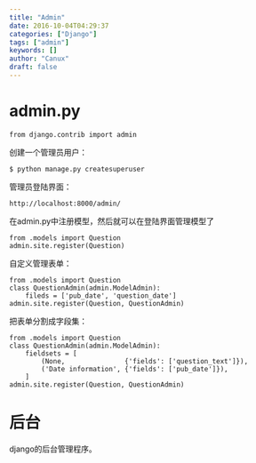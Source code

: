 ```yaml
---
title: "Admin"
date: 2016-10-04T04:29:37
categories: ["Django"]
tags: ["admin"]
keywords: []
author: "Canux"
draft: false
---
```


# admin.py

    from django.contrib import admin

创建一个管理员用户：

    $ python manage.py createsuperuser

管理员登陆界面：

    http://localhost:8000/admin/

在admin.py中注册模型，然后就可以在登陆界面管理模型了

    from .models import Question
    admin.site.register(Question)

自定义管理表单：

    from .models import Question
    class QuestionAdmin(admin.ModelAdmin):
        fileds = ['pub_date', 'question_date']
    admin.site.register(Question, QuestionAdmin)

把表单分割成字段集：

    from .models import Question
    class QuestionAdmin(admin.ModelAdmin):
        fieldsets = [
            (None,               {'fields': ['question_text']}),
            ('Date information', {'fields': ['pub_date']}),
        ]
    admin.site.register(Question, QuestionAdmin)

# 后台

django的后台管理程序。
